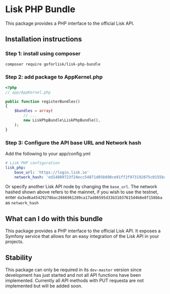 # Lisk PHP Bundle
This package provides a PHP interface to the official Lisk API.

## Installation instructions
### Step 1: install using composer
```sh
composer require goforlisk/lisk-php-bundle
```

### Step 2: add package to AppKernel.php
```php
<?php
// app/AppKernel.php

public function registerBundles()
{
    $bundles = array(
        // ...
        new LiskPhpBundle\LiskPhpBundle(),
    );
}
```

### Step 3: Configure the API base URL and Network hash
Add the following to your app/config.yml

```yaml
# Lisk PHP configuration
lisk_php:
    base_url: 'https://login.lisk.io'
    network_hash: 'ed14889723f24ecc54871d058d98ce91ff2f973192075c0155ba2b7b70ad2511'
```

Or specify another Lisk API node by changing the `base_url`.
The network hashed shown above refers to the mainnet, if you wish to use the testnet, enter `da3ed6a45429278bac2666961289ca17ad86595d33b31037615d4b8e8f158bba` as `network_hash`

## What can I do with this bundle

This package provides a PHP interface to the official Lisk API. It exposes a Symfony service that allows for an easy integration of the Lisk API in your projects.

## Stability

This package can only be required in its `dev-master` version since development has just started and not all API functions have been implemented. Currently all API methods with PUT requesta are not implemented but will be added soon.

